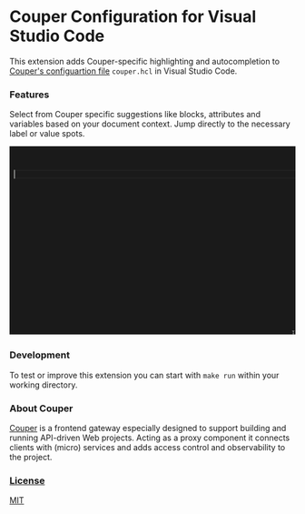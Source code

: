 # Couper Configuration for Visual Studio Code
This extension adds Couper-specific highlighting and autocompletion to [Couper's configuartion file](https://github.com/avenga/couper/tree/master/docs#conf_file) `couper.hcl` in Visual Studio Code.

### Features

Select from Couper specific suggestions like blocks, attributes and variables based on your document context.
Jump directly to the necessary label or value spots.

![](images/example.gif)

### Development

To test or improve this extension you can start with `make run` within your working directory.

### About Couper
[Couper](https://github.com/avenga/couper) is a frontend gateway especially designed to support building and running API-driven Web projects. Acting as a proxy component it connects clients with (micro) services and adds access control and observability to the project.

### [License](LICENSE)

[MIT](LICENSE)
